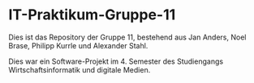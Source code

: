 # IT-Praktikum-Gruppe-11

Dies ist das Repository der Gruppe 11, bestehend aus Jan Anders, Noel Brase, Philipp Kurrle und Alexander Stahl. 

Dies war ein Software-Projekt im 4. Semester des Studiengangs Wirtschaftsinformatik und digitale Medien. 

